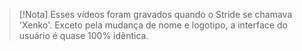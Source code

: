 > [!Nota]
> Esses vídeos foram gravados quando o Stride se chamava 'Xenko'. Exceto pela mudança de nome e logotipo, a interface do usuário é quase 100% idêntica.